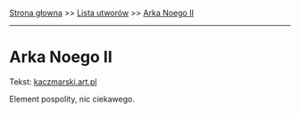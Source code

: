 [Strona głowna](../index.md) >> [Lista utworów](../list.md) >> [Arka Noego II](17.md)

---

# Arka Noego II

Tekst: [kaczmarski.art.pl](https://www.kaczmarski.art.pl/tworczosc/wiersze/arka-noego-ii/)

Element pospolity, nic ciekawego.